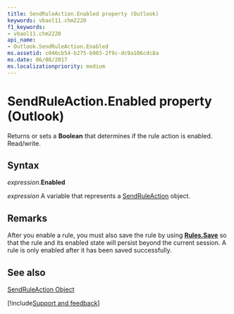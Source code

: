 ```yaml
---
title: SendRuleAction.Enabled property (Outlook)
keywords: vbaol11.chm2220
f1_keywords:
- vbaol11.chm2220
api_name:
- Outlook.SendRuleAction.Enabled
ms.assetid: c046cb54-b275-b903-2f9c-dc9a106cdc8a
ms.date: 06/08/2017
ms.localizationpriority: medium
---
```



# SendRuleAction.Enabled property (Outlook)

Returns or sets a **Boolean** that determines if the rule action is enabled. Read/write.


## Syntax

_expression_.**Enabled**

_expression_ A variable that represents a [SendRuleAction](Outlook.SendRuleAction.md) object.


## Remarks

After you enable a rule, you must also save the rule by using **[Rules.Save](Outlook.Rules.Save.md)** so that the rule and its enabled state will persist beyond the current session. A rule is only enabled after it has been saved successfully.


## See also


[SendRuleAction Object](Outlook.SendRuleAction.md)

[!include[Support and feedback](~/includes/feedback-boilerplate.md)]